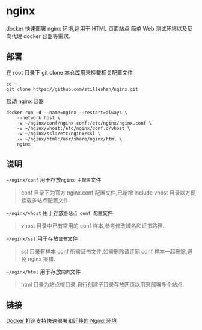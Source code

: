 # nginx
docker 快速部署 nginx 环境,适用于 HTML 页面站点,简单 Web 测试环境以及反向代理 docker 容器等需求.

## 部署
在 root 目录下 git clone 本仓库用来挂载相关配置文件
```shell
cd ~
git clone https://github.com/stilleshan/nginx.git
```
启动 nginx 容器
```shell
docker run -d --name=nginx --restart=always \
    --network host \
    -v ~/nginx/conf/nginx.conf:/etc/nginx/nginx.conf \
    -v ~/nginx/vhost:/etc/nginx/conf.d/vhost \
    -v ~/nginx/ssl:/etc/nginx/ssl \
    -v ~/nginx/html:/usr/share/nginx/html \
    nginx
```

## 说明
`~/nginx/conf` 用于存放`nginx 主配置`文件  
> conf 目录下为官方 nginx.conf 配置文件,已新增 include vhost 目录以方便挂载多站点配置文件. 

`~/nginx/vhost` 用于存放`各站点 conf 配置`文件  
> vhost 目录中已有常用的 conf 样本,参考修改域名和证书路径.  

`~/nginx/ssl` 用于存放`证书`文件  
> ssl 目录有样本 conf 所需证书文件,如需删除请连同 conf 样本一起删除,避免 nginx 报错.

`~/nginx/html` 用于存放`网页`文件  
> html 目录为站点根目录,自行创建子目录存放网页以用来部署多个站点.

## 链接
[Docker 打造支持快速部署和迁移的 Nginx 环境](https://www.ioiox.com/archives/91.html)
